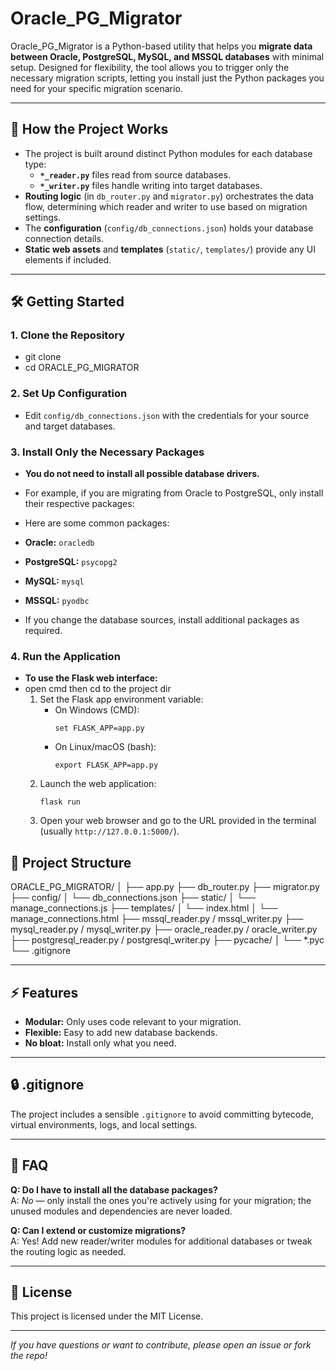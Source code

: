 # Oracle_PG_Migrator

Oracle_PG_Migrator is a Python-based utility that helps you **migrate data between Oracle, PostgreSQL, MySQL, and MSSQL databases** with minimal setup. Designed for flexibility, the tool allows you to trigger only the necessary migration scripts, letting you install just the Python packages you need for your specific migration scenario.

---

## 🚀 How the Project Works

- The project is built around distinct Python modules for each database type:
  - **`*_reader.py`** files read from source databases.
  - **`*_writer.py`** files handle writing into target databases.
- **Routing logic** (in `db_router.py` and `migrator.py`) orchestrates the data flow, determining which reader and writer to use based on migration settings.
- The **configuration** (`config/db_connections.json`) holds your database connection details.
- **Static web assets** and **templates** (`static/`, `templates/`) provide any UI elements if included.

---

## 🛠️ Getting Started

### 1. **Clone the Repository**

- git clone 
- cd ORACLE_PG_MIGRATOR


### 2. **Set Up Configuration**

- Edit `config/db_connections.json` with the credentials for your source and target databases.

### 3. **Install Only the Necessary Packages**

- **You do not need to install all possible database drivers.**
- For example, if you are migrating from Oracle to PostgreSQL, only install their respective packages:


- Here are some common packages:
- **Oracle:** `oracledb`
- **PostgreSQL:** `psycopg2`
- **MySQL:** `mysql`
- **MSSQL:** `pyodbc`
- If you change the database sources, install additional packages as required.

### 4. **Run the Application**

- **To use the Flask web interface:**
- open cmd then cd to the project dir
  1. Set the Flask app environment variable:
      - On Windows (CMD):
          ```
          set FLASK_APP=app.py
          ```
      - On Linux/macOS (bash):
          ```
          export FLASK_APP=app.py
          ```
  2. Launch the web application:
      ```
      flask run
      ```
  3. Open your web browser and go to the URL provided in the terminal (usually `http://127.0.0.1:5000/`).

## 📁 Project Structure

ORACLE_PG_MIGRATOR/
│
├── app.py
├── db_router.py
├── migrator.py
├── config/
│ └── db_connections.json
├── static/
│ └── manage_connections.js
├── templates/
│ └── index.html
│ └── manage_connections.html
├── mssql_reader.py / mssql_writer.py
├── mysql_reader.py / mysql_writer.py
├── oracle_reader.py / oracle_writer.py
├── postgresql_reader.py / postgresql_writer.py
├── pycache/
│ └── *.pyc
└── .gitignore


---

## ⚡ Features

- **Modular:** Only uses code relevant to your migration.
- **Flexible:** Easy to add new database backends.
- **No bloat:** Install only what you need.

---

## 🔒 .gitignore

The project includes a sensible `.gitignore` to avoid committing bytecode, virtual environments, logs, and local settings.

---

## 🙋 FAQ

**Q: Do I have to install all the database packages?**  
A: _No_ — only install the ones you're actively using for your migration; the unused modules and dependencies are never loaded.

**Q: Can I extend or customize migrations?**  
A: Yes! Add new reader/writer modules for additional databases or tweak the routing logic as needed.

---

## 📝 License

This project is licensed under the MIT License.

---

_If you have questions or want to contribute, please open an issue or fork the repo!_

